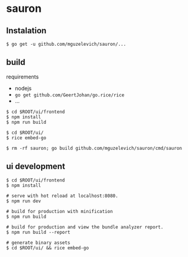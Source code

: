 # sauron

## Instalation

```
$ go get -u github.com/mguzelevich/sauron/...
```

## build

requirements
- nodejs
- `go get github.com/GeertJohan/go.rice/rice`
- ...

```
$ cd $ROOT/ui/frontend
$ npm install
$ npm run build

$ cd $ROOT/ui/
$ rice embed-go
```

```
$ rm -rf sauron; go build github.com/mguzelevich/sauron/cmd/sauron

```

## ui development

```
$ cd $ROOT/ui/frontend
$ npm install

# serve with hot reload at localhost:8080.
$ npm run dev

# build for production with minification
$ npm run build

# build for production and view the bundle analyzer report.
$ npm run build --report

# generate binary assets
$ cd $ROOT/ui/ && rice embed-go
```